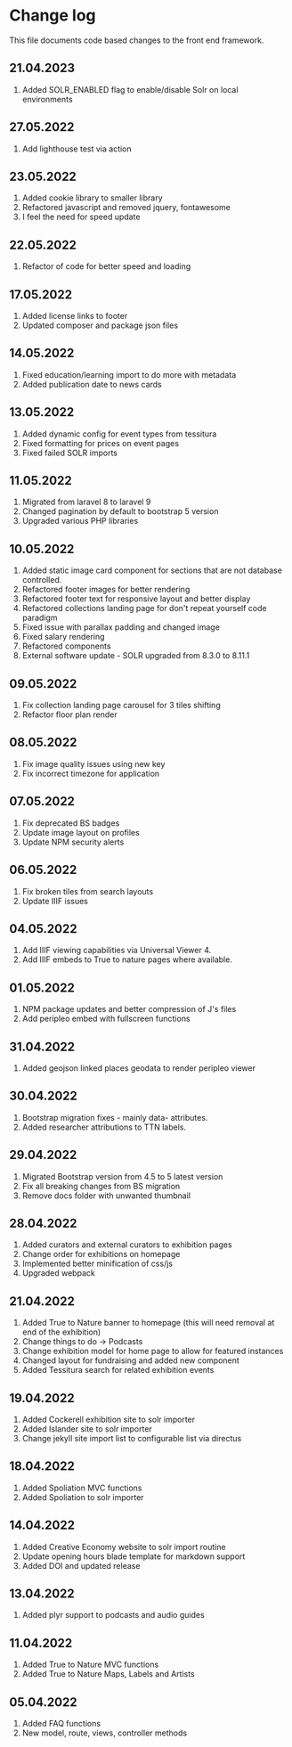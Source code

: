 # Change log

This file documents code based changes to the front end framework.

## 21.04.2023

1. Added SOLR_ENABLED flag to enable/disable Solr on local environments 

## 27.05.2022

1. Add lighthouse test via action

## 23.05.2022

1. Added cookie library to smaller library
2. Refactored javascript and removed jquery, fontawesome 
3. I feel the need for speed update 

## 22.05.2022

1. Refactor of code for better speed and loading 

## 17.05.2022 

1. Added license links to footer 
2. Updated composer and package json files

## 14.05.2022   

1. Fixed education/learning import to do more with metadata
2. Added publication date to news cards 

## 13.05.2022   

1. Added dynamic config for event types from tessitura
2. Fixed formatting for prices on event pages
3. Fixed failed SOLR imports 
## 11.05.2022 

1. Migrated from laravel 8 to laravel 9
2. Changed pagination by default to bootstrap 5 version
3. Upgraded various PHP libraries 

## 10.05.2022

1. Added static image card component for sections that are not database controlled.
2. Refactored footer images for better rendering
3. Refactored footer text for responsive layout and better display
4. Refactored collections landing page for don't repeat yourself code paradigm
5. Fixed issue with parallax padding and changed image
6. Fixed salary rendering
7. Refactored components
8. External software update - SOLR upgraded from 8.3.0 to 8.11.1 

## 09.05.2022

1. Fix collection landing page carousel for 3 tiles shifting
2. Refactor floor plan render 

## 08.05.2022 

1. Fix image quality issues using new key
2. Fix incorrect timezone for application

## 07.05.2022

1. Fix deprecated BS badges
2. Update image layout on profiles
3. Update NPM security alerts

## 06.05.2022 

1. Fix broken tiles from search layouts
2. Update IIIF issues

## 04.05.2022

1. Add IIIF viewing capabilities via Universal Viewer 4.
2. Add IIIF embeds to True to nature pages where available.

## 01.05.2022

1. NPM package updates and better compression of J's files
2. Add peripleo embed with fullscreen functions 

## 31.04.2022

1. Added geojson linked places geodata to render peripleo viewer

## 30.04.2022 

1. Bootstrap migration fixes - mainly data- attributes.
2. Added researcher attributions to TTN labels.

## 29.04.2022

1. Migrated Bootstrap version from 4.5 to 5 latest version 
2. Fix all breaking changes from BS migration
3. Remove docs folder with unwanted thumbnail

## 28.04.2022 

1. Added curators and external curators to exhibition pages
2. Change order for exhibitions on homepage
3. Implemented better minification of css/js
4. Upgraded webpack 

## 21.04.2022

1. Added True to Nature banner to homepage (this will need removal at end of the exhibition)
2. Change things to do -> Podcasts
3. Change exhibition model for home page to allow for featured instances
4. Changed layout for fundraising and added new component 
5. Added Tessitura search for related exhibition events

## 19.04.2022

1. Added Cockerell exhibition site to solr importer
2. Added Islander site to solr importer
3. Change jekyll site import list to configurable list via directus

## 18.04.2022
1. Added Spoliation MVC functions
2. Added Spoliation to solr importer

## 14.04.2022

1. Added Creative Economy website to solr import routine
2. Update opening hours blade template for markdown support
3. Added DOI and updated release

## 13.04.2022

1. Added plyr support to podcasts and audio guides

## 11.04.2022

1. Added True to Nature MVC functions
2. Added True to Nature Maps, Labels and Artists

## 05.04.2022

1. Added FAQ functions
2. New model, route, views, controller methods
